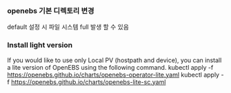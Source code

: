 ### openebs 기본 디렉토리 변경
default 설정 시 파일 시스템 full 발생 할 수 있음 

### Install light version
If you would like to use only Local PV (hostpath and device), you can install a lite version of OpenEBS using the following command.
kubectl apply -f https://openebs.github.io/charts/openebs-operator-lite.yaml
kubectl apply -f https://openebs.github.io/charts/openebs-lite-sc.yaml

